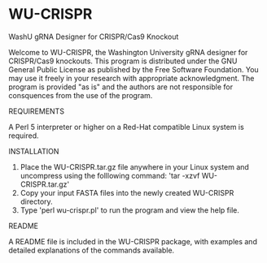 # WU-CRISPR
WashU gRNA Designer for CRISPR/Cas9 Knockout

Welcome to WU-CRISPR, the Washington University gRNA designer for CRISPR/Cas9 knockouts. This program is distributed under the GNU General Public License as published by the Free Software Foundation. You may use it freely in your research with appropriate acknowledgment. The program is provided "as is" and the authors are not responsible for consquences from the use of the program.

REQUIREMENTS

A Perl 5 interpreter or higher on a Red-Hat compatible Linux system is required.

INSTALLATION

1. Place the WU-CRISPR.tar.gz file anywhere in your Linux system and uncompress using the folllowing command:
  'tar -xzvf WU-CRISPR.tar.gz'
2. Copy your input FASTA files into the newly created WU-CRISPR directory.
3. Type 'perl wu-crispr.pl' to run the program and view the help file.

README

A README file is included in the WU-CRISPR package, with examples and detailed explanations of the commands available.
